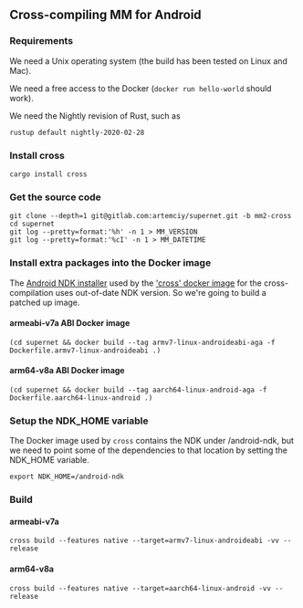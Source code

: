 ## Cross-compiling MM for Android

### Requirements

We need a Unix operating system (the build has been tested on Linux and Mac).

We need a free access to the Docker (`docker run hello-world` should work).

We need the Nightly revision of Rust, such as

    rustup default nightly-2020-02-28

### Install cross

    cargo install cross

### Get the source code

    git clone --depth=1 git@gitlab.com:artemciy/supernet.git -b mm2-cross
    cd supernet
    git log --pretty=format:'%h' -n 1 > MM_VERSION
    git log --pretty=format:'%cI' -n 1 > MM_DATETIME

### Install extra packages into the Docker image

The [Android NDK installer](https://github.com/rust-embedded/cross/tree/master/docker/android-ndk.sh) used by the ['cross' docker image](https://github.com/rust-embedded/cross/tree/master/docker/armv7-linux-androideabi) for the cross-compilation uses out-of-date NDK version. So we're going to build a patched up image.

#### armeabi-v7a ABI Docker image

    (cd supernet && docker build --tag armv7-linux-androideabi-aga -f Dockerfile.armv7-linux-androideabi .)

#### arm64-v8a ABI Docker image

    (cd supernet && docker build --tag aarch64-linux-android-aga -f Dockerfile.aarch64-linux-android .)

### Setup the NDK_HOME variable

The Docker image used by `cross` contains the NDK under /android-ndk,
but we need to point some of the dependencies to that location
by setting the NDK_HOME variable.

    export NDK_HOME=/android-ndk

### Build

#### armeabi-v7a

    cross build --features native --target=armv7-linux-androideabi -vv --release

#### arm64-v8a

    cross build --features native --target=aarch64-linux-android -vv --release
